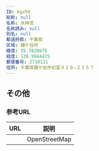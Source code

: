 ```yaml
---
ID: kgzh9
総称: null
名称: 水神宮
名称読み: null
別名: null
都道府県: 千葉県
区域: 鎌ケ谷市
緯度: 35.7828675
経度: 139.9944475
郵便番号: 2730121
住所: 千葉県鎌ケ谷市初富９２８−２３５７
---
```


## その他

### 参考URL

| URL | 説明          |
| --- | ------------- |
|     | OpenStreetMap |
